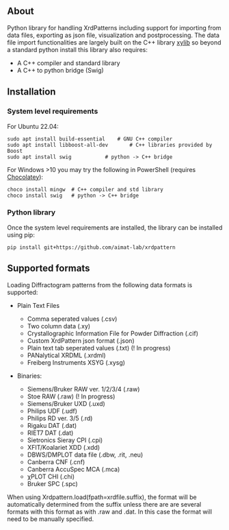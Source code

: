 ## About

Python library for handling XrdPatterns including support for importing from data files, exporting as json file, visualization and postprocessing.
The data file import functionalities are largely built on the C++ library  [xylib](https://github.com/wojdyr/xylib) so beyond a standard python install this library also requires:
- A C++ compiler and standard library
- A C++ to python bridge (Swig)

## Installation

### System level requirements
For Ubuntu 22.04:
```
sudo apt install build-essential	# GNU C++ compiler
sudo apt install libboost-all-dev       # C++ libraries provided by Boost
sudo apt install swig 			# python -> C++ bridge
```

For Windows >10 you may try the following in PowerShell (requires [Chocolatey](https://chocolatey.org/)):
```
choco install mingw  # C++ compiler and std library
choco install swig   # python -> C++ bridge
```
### Python library
Once the system level requirements are installed, the library can be installed using pip:
```
pip install git+https://github.com/aimat-lab/xrdpattern
```


## Supported formats

Loading Diffractogram patterns from the following data formats is supported:

- Plain Text Files
    - Comma seperated values (.csv)
    - Two column data (.xy)
    - Crystallographic Information File for Powder Diffraction (.cif)
    - Custom XrdPattern json format (.json)
    - Plain text tab seperated values (.txt) (! In progress)
    - PANalytical XRDML (.xrdml)
    - Freiberg Instruments XSYG (.xysg)


- Binaries:
  - Siemens/Bruker RAW ver. 1/2/3/4 (.raw)
  - Stoe RAW (.raw) (! In progress)
  - Siemens/Bruker UXD (.uxd)
  - Philips UDF (.udf)
  - Philips RD ver. 3/5 (.rd)
  - Rigaku DAT (.dat)
  - RIET7 DAT (.dat)
  - Sietronics Sieray CPI (.cpi)
  - XFIT/Koalariet XDD (.xdd)
  - DBWS/DMPLOT data file (.dbw, .rit, .neu)
  - Canberra CNF (.cnf)
  - Canberra AccuSpec MCA (.mca)
  - χPLOT CHI (.chi)
  - Bruker SPC (.spc)

When using Xrdpattern.load(fpath=xrdfile.suffix), the format will be automatically determined from the suffix unless
there are are several formats with this format as with .raw and .dat. 
In this case the format will need to be manually specified.
